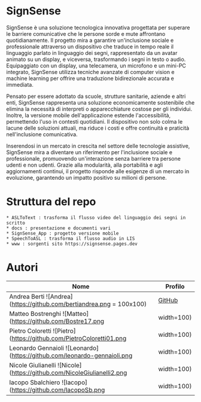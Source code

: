 # SignSense

SignSense è una soluzione tecnologica innovativa progettata per superare le barriere comunicative che le persone sorde e mute affrontano quotidianamente. Il progetto mira a garantire un'inclusione sociale e professionale attraverso un dispositivo che traduce in tempo reale il linguaggio parlato in linguaggio dei segni, rappresentato da un avatar animato su un display, e viceversa, trasformando i segni in testo o audio. Equipaggiato con un display, una telecamera, un microfono e un mini-PC integrato, SignSense utilizza tecniche avanzate di computer vision e machine learning per offrire una traduzione bidirezionale accurata e immediata.

Pensato per essere adottato da scuole, strutture sanitarie, aziende e altri enti, SignSense rappresenta una soluzione economicamente sostenibile che elimina la necessità di interpreti o apparecchiature costose per gli individui. Inoltre, la versione mobile dell'applicazione estende l'accessibilità, permettendo l'uso in contesti quotidiani. Il dispositivo non solo colma le lacune delle soluzioni attuali, ma riduce i costi e offre continuità e praticità nell'inclusione comunicativa.

Inserendosi in un mercato in crescita nel settore delle tecnologie assistive, SignSense mira a diventare un riferimento per l'inclusione sociale e professionale, promuovendo un'interazione senza barriere tra persone udenti e non udenti. Grazie alla modularità, alla portabilità e agli aggiornamenti continui, il progetto risponde alle esigenze di un mercato in evoluzione, garantendo un impatto positivo su milioni di persone.

# Struttura del repo

```
* ASLToText : trasforma il flusso video del linguaggio dei segni in scritto
* docs : presentazione e documenti vari
* SignSense_App : progetto versione mobile
* SpeechToASL : trasforma il flusso audio in LIS
* www : sorgenti sito https://signsense.pages.dev
```


# Autori

| Nome                                                                            | Profilo                   |
|---------------------------------------------------------------------------------|----------------------------------|
| Andrea Berti        ![Andrea](https://github.com/bertiandrea.png  = 100x100)               | [GitHub](https://github.com/bertiandrea) |
| Matteo Bostrenghi   ![Matteo](https://github.com/Bostre17.png | width=100)                  | [GitHub](https://github.com/Bostre17) |
| Pietro Coloretti    ![Pietro](https://github.com/PietroColoretti01.png | width=100)         | [GitHub](https://github.com/PietroColoretti01) |
| Leonardo Gennaioli  ![Leonardo](https://github.com/leonardo-gennaioli.png | width=100)      | [GitHub](https://github.com/leonardo-gennaioli) |
| Nicole Giulianelli  ![Nicole](https://github.com/NicoleGiulianelli2.png | width=100)        | [GitHub](https://github.com/NicoleGiulianelli2) |
| Iacopo Sbalchiero   ![Iacopo](https://github.com/IacopoSb.png | width=100)                  | [GitHub](https://github.com/IacopoSb.png) |

